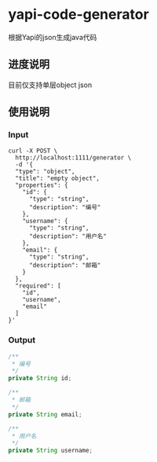 # yapi-code-generator
根据Yapi的json生成java代码

## 进度说明

目前仅支持单层object json

## 使用说明

### Input
```
curl -X POST \
  http://localhost:1111/generator \
  -d '{
  "type": "object",
  "title": "empty object",
  "properties": {
    "id": {
      "type": "string",
      "description": "编号"
    },
    "username": {
      "type": "string",
      "description": "用户名"
    },
    "email": {
      "type": "string",
      "description": "邮箱"
    }
  },
  "required": [
    "id",
    "username",
    "email"
  ]
}'
```

### Output

```java
/**
 * 编号
 */
private String id;

/**
 * 邮箱
 */
private String email;

/**
 * 用户名
 */
private String username;

```